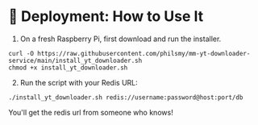 # 🚀 Deployment: How to Use It
1. On a fresh Raspberry Pi, first download and run the installer.

```
curl -O https://raw.githubusercontent.com/philsmy/mm-yt-downloader-service/main/install_yt_downloader.sh
chmod +x install_yt_downloader.sh
```

2. Run the script with your Redis URL:

```
./install_yt_downloader.sh redis://username:password@host:port/db
```

You'll get the redis url from someone who knows!